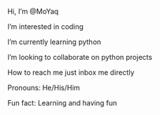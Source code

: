 Hi, I’m @MoYaq

I’m interested in coding

I’m currently learning python

I’m looking to collaborate on python projects

How to reach me just inbox me directly

Pronouns: He/His/Him

Fun fact: Learning and having fun

<!---
MoYaq/MoYaq is a ✨ special ✨ repository because its `README.md` (this file) appears on your GitHub profile.
You can click the Preview link to take a look at your changes.
--->
